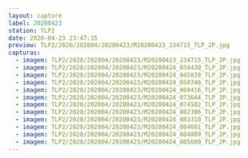 ```yaml
---
layout: capture
label: 20200423
station: TLP2
date: 2020-04-23 23:47:15
preview: TLP2/2020/202004/20200423/M20200423_234715_TLP_2P.jpg
capturas:
  - imagem: TLP2/2020/202004/20200423/M20200423_234715_TLP_2P.jpg
  - imagem: TLP2/2020/202004/20200423/M20200424_034430_TLP_2P.jpg
  - imagem: TLP2/2020/202004/20200423/M20200424_045838_TLP_2P.jpg
  - imagem: TLP2/2020/202004/20200423/M20200424_050748_TLP_2P.jpg
  - imagem: TLP2/2020/202004/20200423/M20200424_060416_TLP_2P.jpg
  - imagem: TLP2/2020/202004/20200423/M20200424_073644_TLP_2P.jpg
  - imagem: TLP2/2020/202004/20200423/M20200424_074502_TLP_2P.jpg
  - imagem: TLP2/2020/202004/20200423/M20200424_082306_TLP_2P.jpg
  - imagem: TLP2/2020/202004/20200423/M20200424_083310_TLP_2P.jpg
  - imagem: TLP2/2020/202004/20200423/M20200424_084601_TLP_2P.jpg
  - imagem: TLP2/2020/202004/20200423/M20200424_084809_TLP_2P.jpg
  - imagem: TLP2/2020/202004/20200423/M20200424_085600_TLP_2P.jpg
---
```

